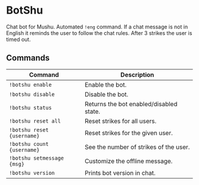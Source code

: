 # BotShu

Chat bot for Mushu. Automated `!eng` command. If a chat message is not in English it reminds the user to follow the chat rules. After 3 strikes the user is timed out.

## Commands

| Command                    | Description                             |
| -------------------------- | --------------------------------------- |
| `!botshu enable`           | Enable the bot.                         |
| `!botshu disable`          | Disable the bot.                        |
| `!botshu status`           | Returns the bot enabled/disabled state. |
| `!botshu reset all`        | Reset strikes for all users.            |
| `!botshu reset {username}` | Reset strikes for the given user.       |
| `!botshu count {username}` | See the number of strikes of the user.  |
| `!botshu setmessage {msg}` | Customize the offline message.          |
| `!botshu version`          | Prints bot version in chat.             |
